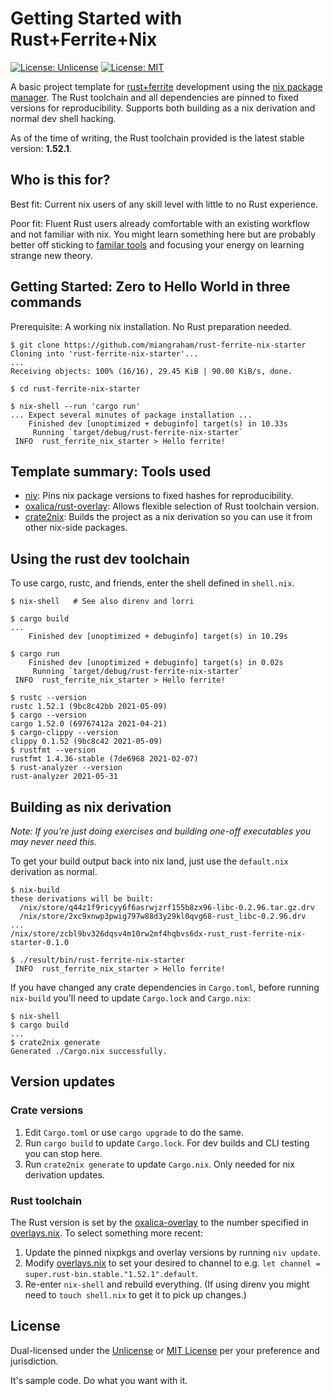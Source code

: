 # Getting Started with Rust+Ferrite+Nix

[![License: Unlicense](https://img.shields.io/badge/license-Unlicense-blue.svg)](http://unlicense.org)
[![License: MIT](https://img.shields.io/badge/License-MIT-yellow.svg)](https://opensource.org/licenses/MIT)

A basic project template for [rust+ferrite](https://github.com/ferrite-rs/ferrite) development using the [nix package manager](https://nixos.org/). The Rust toolchain and all dependencies are pinned to fixed versions for reproducibility. Supports both building as a nix derivation and normal dev shell hacking.

As of the time of writing, the Rust toolchain provided is the latest stable version: **1.52.1**.

## Who is this for?

Best fit: Current nix users of any skill level with little to no Rust experience.

Poor fit: Fluent Rust users already comfortable with an existing workflow and not familiar with nix. You might learn something here but are probably better off sticking to [familar tools](https://rustup.rs/) and focusing your energy on learning strange new theory.

## Getting Started: Zero to Hello World in three commands

Prerequisite: A working nix installation. No Rust preparation needed.

```console
$ git clone https://github.com/miangraham/rust-ferrite-nix-starter
Cloning into 'rust-ferrite-nix-starter'...
...
Receiving objects: 100% (16/16), 29.45 KiB | 90.00 KiB/s, done.

$ cd rust-ferrite-nix-starter

$ nix-shell --run 'cargo run'
... Expect several minutes of package installation ...
    Finished dev [unoptimized + debuginfo] target(s) in 10.33s
     Running `target/debug/rust-ferrite-nix-starter`
 INFO  rust_ferrite_nix_starter > Hello ferrite!
```

## Template summary: Tools used

- [niv](https://github.com/nmattia/niv): Pins nix package versions to fixed hashes for reproducibility.
- [oxalica/rust-overlay](https://github.com/oxalica/rust-overlay): Allows flexible selection of Rust toolchain version.
- [crate2nix](https://github.com/kolloch/crate2nix): Builds the project as a nix derivation so you can use it from other nix-side packages.

## Using the rust dev toolchain

To use cargo, rustc, and friends, enter the shell defined in `shell.nix`.

```console
$ nix-shell   # See also direnv and lorri

$ cargo build
...
    Finished dev [unoptimized + debuginfo] target(s) in 10.29s
    
$ cargo run
    Finished dev [unoptimized + debuginfo] target(s) in 0.02s
     Running `target/debug/rust-ferrite-nix-starter`
 INFO  rust_ferrite_nix_starter > Hello ferrite! 
 
$ rustc --version
rustc 1.52.1 (9bc8c42bb 2021-05-09)
$ cargo --version
cargo 1.52.0 (69767412a 2021-04-21)
$ cargo-clippy --version
clippy 0.1.52 (9bc8c42 2021-05-09)
$ rustfmt --version
rustfmt 1.4.36-stable (7de6968 2021-02-07)
$ rust-analyzer --version
rust-analyzer 2021-05-31
```

## Building as nix derivation

*Note: If you're just doing exercises and building one-off executables you may never need this.*

To get your build output back into nix land, just use the `default.nix` derivation as normal.

```console
$ nix-build
these derivations will be built:
  /nix/store/q44z1f9ricyy6f6asrwjzrf155b8zx96-libc-0.2.96.tar.gz.drv
  /nix/store/2xc9xnwp3pwig797w88d3y29kl0qvg68-rust_libc-0.2.96.drv
...  
/nix/store/zcbl9bv326dqsv4m10rw2mf4hqbvs6dx-rust_rust-ferrite-nix-starter-0.1.0

$ ./result/bin/rust-ferrite-nix-starter
 INFO  rust_ferrite_nix_starter > Hello ferrite!
```

If you have changed any crate dependencies in `Cargo.toml`, before running `nix-build` you'll need to update `Cargo.lock` and `Cargo.nix`:

```console
$ nix-shell
$ cargo build
...
$ crate2nix generate
Generated ./Cargo.nix successfully.
```

## Version updates

### Crate versions

1. Edit `Cargo.toml` or use `cargo upgrade` to do the same.
1. Run `cargo build` to update `Cargo.lock`. For dev builds and CLI testing you can stop here.
1. Run `crate2nix generate` to update `Cargo.nix`. Only needed for nix derivation updates.

### Rust toolchain

The Rust version is set by the [oxalica-overlay](https://github.com/oxalica/rust-overlay) to the number specified in [overlays.nix](./nix/overlays.nix). To select something more recent:

1. Update the pinned nixpkgs and overlay versions by running `niv update`.
1. Modify [overlays.nix](./nix/overlays.nix) to set your desired to channel to e.g. `let channel = super.rust-bin.stable."1.52.1".default`.
1. Re-enter `nix-shell` and rebuild everything. (If using direnv you might need to `touch shell.nix` to get it to pick up changes.)

## License

Dual-licensed under the [Unlicense](http://unlicense.org) or [MIT License](https://opensource.org/licenses/MIT) per your preference and jurisdiction.

It's sample code. Do what you want with it.
